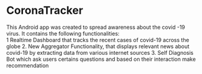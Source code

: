 # CoronaTracker
This Android app was created to spread awareness about the covid -19 virus. 
It contains the following functionalities:  
1  Realtime Dashboard that tracks the recent cases of covid-19 across the globe
2. New Aggregator Functionality, that displays relevant news about covid-19 by extracting data from various internet sources 
3. Self Diagnosis Bot which ask users certains questions and based on their interaction make recommendation
